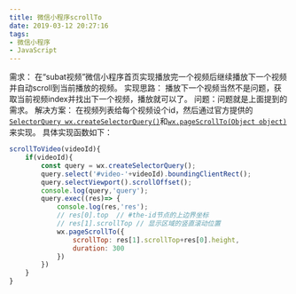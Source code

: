 ```yaml
---
title: 微信小程序scrollTo
date: 2019-03-12 20:27:16
tags:
- 微信小程序
- JavaScript
---
```


需求： 在“subat视频”微信小程序首页实现播放完一个视频后继续播放下一个视频并自动scroll到当前播放的视频。
实现思路： 播放下一个视频当然不是问题，获取当前视频index并找出下一个视频，播放就可以了。
问题：问题就是上面提到的需求。
解决方案： 在视频列表给每个视频设个id，然后通过官方提供的[`SelectorQuery wx.createSelectorQuery()`](https://developers.weixin.qq.com/miniprogram/dev/api/wx.createSelectorQuery.html)和[`wx.pageScrollTo(Object object)`](https://developers.weixin.qq.com/miniprogram/dev/api/wx.pageScrollTo.html)来实现。
具体实现函数如下：

``` JavaScript
scrollToVideo(videoId){
	if(videoId){
		const query = wx.createSelectorQuery();
		query.select('#video-'+videoId).boundingClientRect();
		query.selectViewport().scrollOffset();
		console.log(query,'query');
		query.exec((res)=> {
			console.log(res,'res');
			// res[0].top  // #the-id节点的上边界坐标
			// res[1].scrollTop // 显示区域的竖直滚动位置
			wx.pageScrollTo({
				scrollTop: res[1].scrollTop+res[0].height,
				duration: 300
			})
		})
	}
}

```

